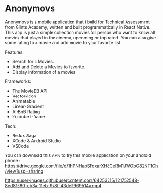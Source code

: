 # Anonymovs
Anonymovs is a mobile application that i build for Technical Assessment from Glints Academy, written and built programmatically in React Native. This app is just a simple collection movies for person who want to know all movies that played in the cinema, upcoming or top rated. You can also give some rating to a movie and add movie to your favorite list.

Features:
* Search for a Movies. 
* Add and Delete a Movies to favorite.
* Display information of a movies

Frameworks:
* The MovieDB API
* Vector-Icon
* Animatable
* Linear-Gradient  
* AirBnB Rating
* Youtube i-frame

Tech:
* Redux Saga
* XCode & Android Studio
* VSCode

You can download this APK to try this mobile application on your android phone :
https://drive.google.com/file/d/1HPNHapSFqxarXH8CeRM1JWObG82NT1Ch/view?usp=sharing


https://user-images.githubusercontent.com/64253215/121752548-8ed81680-cb3a-11eb-978f-43de9969514a.mp4

